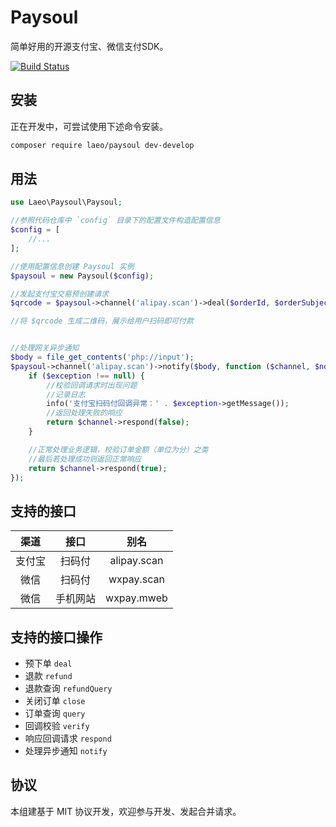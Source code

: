 # Paysoul

简单好用的开源支付宝、微信支付SDK。

[![Build Status](https://travis-ci.org/laeo/paysoul.svg?branch=develop)](https://travis-ci.org/laeo/paysoul)

## 安装

正在开发中，可尝试使用下述命令安装。

```bash
composer require laeo/paysoul dev-develop
```

## 用法

```php
use Laeo\Paysoul\Paysoul;

//参照代码仓库中 `config` 目录下的配置文件构造配置信息
$config = [
    //...
];

//使用配置信息创建 Paysoul 实例
$paysoul = new Paysoul($config);

//发起支付宝交易预创建请求
$qrcode = $paysoul->channel('alipay.scan')->deal($orderId, $orderSubject, $orderAmount);

//将 $qrcode 生成二维码，展示给用户扫码即可付款


//处理网关异步通知
$body = file_get_contents('php://input');
$paysoul->channel('alipay.scan')->notify($body, function ($channel, $notify, $exception) {
    if ($exception !== null) {
        //校验回调请求时出现问题
        //记录日志
        info('支付宝扫码付回调异常：' . $exception->getMessage());
        //返回处理失败的响应
        return $channel->respond(false);
    }

    //正常处理业务逻辑，校验订单金额（单位为分）之类
    //最后若处理成功则返回正常响应
    return $channel->respond(true);
});
```

## 支持的接口

|  渠道  |  接口  |  别名  |
| :-----: | :-----: | :-----: |
| 支付宝 | 扫码付 | alipay.scan |
| 微信 | 扫码付 | wxpay.scan |
| 微信 | 手机网站 | wxpay.mweb|

## 支持的接口操作

- 预下单 `deal`
- 退款 `refund`
- 退款查询 `refundQuery`
- 关闭订单 `close`
- 订单查询 `query`
- 回调校验 `verify`
- 响应回调请求 `respond`
- 处理异步通知 `notify`

## 协议

本组建基于 MIT 协议开发，欢迎参与开发、发起合并请求。